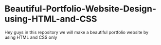 # Beautiful-Portfolio-Website-Design-using-HTML-and-CSS
Hey guys in this repository we will make a beautiful portfolio website by using HTML and CSS only
